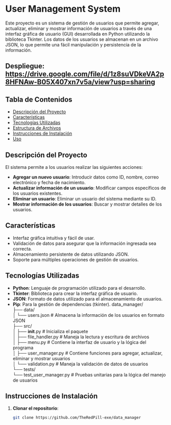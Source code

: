 # User Management System

Este proyecto es un sistema de gestión de usuarios que permite agregar, actualizar, eliminar y mostrar información de usuarios a través de una interfaz gráfica de usuario (GUI) desarrollada en Python utilizando la biblioteca Tkinter. Los datos de los usuarios se almacenan en un archivo JSON, lo que permite una fácil manipulación y persistencia de la información.
## Despliegue: https://drive.google.com/file/d/1z8suVDkeVA2p8HFNAw-B05X407xn7v5a/view?usp=sharing
## Tabla de Contenidos

- [Descripción del Proyecto](#descripción-del-proyecto)
- [Características](#características)
- [Tecnologías Utilizadas](#tecnologías-utilizadas)
- [Estructura de Archivos](#estructura-de-archivos)
- [Instrucciones de Instalación](#instrucciones-de-instalación)
- [Uso](#uso)


## Descripción del Proyecto

El sistema permite a los usuarios realizar las siguientes acciones:

- **Agregar un nuevo usuario**: Introducir datos como ID, nombre, correo electrónico y fecha de nacimiento.
- **Actualizar información de un usuario**: Modificar campos específicos de los usuarios existentes.
- **Eliminar un usuario**: Eliminar un usuario del sistema mediante su ID.
- **Mostrar información de los usuarios**: Buscar y mostrar detalles de los usuarios.

## Características

- Interfaz gráfica intuitiva y fácil de usar.
- Validación de datos para asegurar que la información ingresada sea correcta.
- Almacenamiento persistente de datos utilizando JSON.
- Soporte para múltiples operaciones de gestión de usuarios.

## Tecnologías Utilizadas

- **Python**: Lenguaje de programación utilizado para el desarrollo.
- **Tkinter**: Biblioteca para crear la interfaz gráfica de usuario.
- **JSON**: Formato de datos utilizado para el almacenamiento de usuarios.
- **Pip**: Para la gestión de dependencias (tkinter).
data_manager/ <br>
├── data/ <br>
│   └── users.json # Almacena la información de los usuarios en formato JSON <br>
├── src/ <br>
│   ├── __init__.py # Inicializa el paquete <br>
│   ├── file_handler.py # Maneja la lectura y escritura de archivos <br>
│   ├── menu.py # Contiene la interfaz de usuario y la lógica del programa <br>
│   ├── user_manager.py # Contiene funciones para agregar, actualizar, eliminar y mostrar usuarios <br>
│   └── validation.py # Maneja la validación de datos de usuarios <br>
└── tests/ <br>
    └── test_user_manager.py # Pruebas unitarias para la lógica del manejo de usuarios

## Instrucciones de Instalación

1. **Clonar el repositorio**:
   ```bash
   git clone https://github.com/TheRedPill-exe/data_manager

